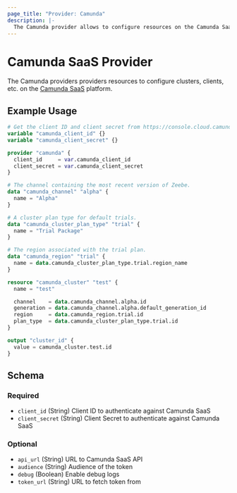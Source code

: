 ```yaml
---
page_title: "Provider: Camunda"
description: |-
  The Camunda provider allows to configure resources on the Camunda SaaS platform.
---
```


# Camunda SaaS Provider

The Camunda providers providers resources to configure clusters, clients, etc.
on the [Camunda SaaS](https://camunda.com/platform/) platform.

## Example Usage

```terraform
# Get the client ID and client secret from https://console.cloud.camunda.io/
variable "camunda_client_id" {}
variable "camunda_client_secret" {}

provider "camunda" {
  client_id     = var.camunda_client_id
  client_secret = var.camunda_client_secret
}

# The channel containing the most recent version of Zeebe.
data "camunda_channel" "alpha" {
  name = "Alpha"
}

# A cluster plan type for default trials.
data "camunda_cluster_plan_type" "trial" {
  name = "Trial Package"
}

# The region associated with the trial plan.
data "camunda_region" "trial" {
  name = data.camunda_cluster_plan_type.trial.region_name
}

resource "camunda_cluster" "test" {
  name = "test"

  channel    = data.camunda_channel.alpha.id
  generation = data.camunda_channel.alpha.default_generation_id
  region     = data.camunda_region.trial.id
  plan_type  = data.camunda_cluster_plan_type.trial.id
}

output "cluster_id" {
  value = camunda_cluster.test.id
}
```

<!-- schema generated by tfplugindocs -->
## Schema

### Required

- `client_id` (String) Client ID to authenticate against Camunda SaaS
- `client_secret` (String) Client Secret to authenticate against Camunda SaaS

### Optional

- `api_url` (String) URL to Camunda SaaS API
- `audience` (String) Audience of the token
- `debug` (Boolean) Enable debug logs
- `token_url` (String) URL to fetch token from
